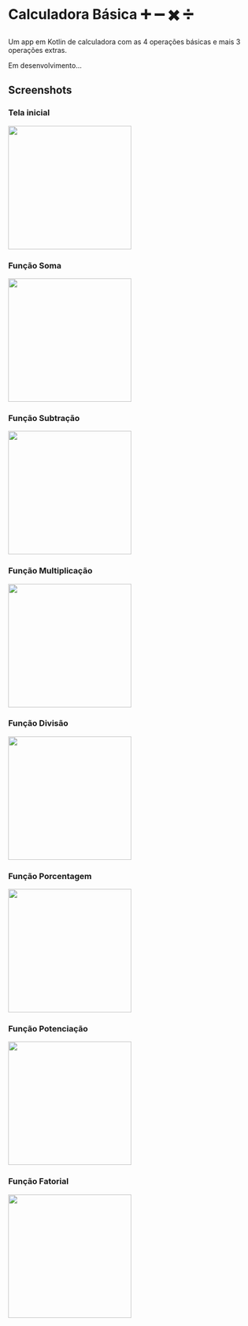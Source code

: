 # Calculadora Básica ➕ ➖ ✖️ ➗
Um app em Kotlin de calculadora com as 4 operações básicas e mais 3 operações extras.

Em desenvolvimento...

## Screenshots

### Tela inicial
<img src="/screenshots/Screenshot_1.png" width="250" />

### Função Soma
<img src="/screenshots/Screenshot_2.png" width="250" />

### Função Subtração
<img src="/screenshots/Screenshot_3.png" width="250" />

### Função Multiplicação
<img src="/screenshots/Screenshot_4.png" width="250"/>

### Função Divisão
<img src="/screenshots/Screenshot_5.png" width="250" />

### Função Porcentagem
<img src="/screenshots/Screenshot_6.png" width="250" />

### Função Potenciação
<img src="/screenshots/Screenshot_7.png" width="250"/>

### Função Fatorial
<img src="/screenshots/Screenshot_8.png" width="250" />